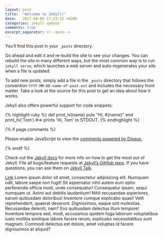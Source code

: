 ```yaml
---
layout: post
title:  "Welcome to Jekyll!"
date:   2017-08-06 17:23:32 +0200
categories: jekyll update
comments: true
excerpt_separator: <!--more-->
---
```

You’ll find this post in your `_posts` directory.
<!--more-->
Go ahead and edit it and re-build the site to see your changes. You can rebuild the site in many different ways, but the most common way is to run `jekyll serve`, which launches a web server and auto-regenerates your site when a file is updated.

To add new posts, simply add a file in the `_posts` directory that follows the convention `YYYY-MM-DD-name-of-post.ext` and includes the necessary front matter. Take a look at the source for this post to get an idea about how it works.

Jekyll also offers powerful support for code snippets:

{% highlight ruby %}
def print_hi(name)
  puts "Hi, #{name}"
end
print_hi('Tom')
#=> prints 'Hi, Tom' to STDOUT.
{% endhighlight %}

{% if page.comments %}
<div id="disqus_thread"></div>
<script>

/**
*  RECOMMENDED CONFIGURATION VARIABLES: EDIT AND UNCOMMENT THE SECTION BELOW TO INSERT DYNAMIC VALUES FROM YOUR PLATFORM OR CMS.
*  LEARN WHY DEFINING THESE VARIABLES IS IMPORTANT: https://disqus.com/admin/universalcode/#configuration-variables*/

var disqus_config = function () {
this.page.url = page.url;  // Replace PAGE_URL with your page's canonical URL variable
this.page.identifier = page.id; // Replace PAGE_IDENTIFIER with your page's unique identifier variable
};

(function() { // DON'T EDIT BELOW THIS LINE
var d = document, s = d.createElement('script');
s.src = 'https://https-aforslow-github-io.disqus.com/embed.js';
s.setAttribute('data-timestamp', +new Date());
(d.head || d.body).appendChild(s);
})();
</script>
<noscript>Please enable JavaScript to view the <a href="https://disqus.com/?ref_noscript">comments powered by Disqus.</a></noscript>

{% endif %}

Check out the [Jekyll docs][jekyll-docs] for more info on how to get the most out of Jekyll. File all bugs/feature requests at [Jekyll’s GitHub repo][jekyll-gh]. If you have questions, you can ask them on [Jekyll Talk][jekyll-talk].

[jekyll-docs]: https://jekyllrb.com/docs/home
[jekyll-gh]:   https://github.com/jekyll/jekyll
[jekyll-talk]: https://talk.jekyllrb.com/


  <script id="dsq-count-scr" src="//https-aforslow-github-io.disqus.com/count.js" async></script>
  <p>
    <a href="a#disqus_thread">Link</a>
    <span>Lorem ipsum dolor sit amet, consectetur adipisicing elit. Numquam odit, labore saepe non fugit! Sit aspernatur nihil autem eum optio perferendis officia modi, unde consequatur! Consequatur ipsam, sequi numquam ut.</span>
    <span>Animi aut debitis laudantium! Nihil recusandae asperiores, earum quibusdam doloribus! Inventore cumque explicabo quasi! Velit reprehenderit, quaerat deserunt. Dignissimos, eaque sint molestias. Recusandae deleniti, nam? Eos quibusdam delectus illum tempore!</span>
    <span>Inventore tempora sed, modi, accusamus quidem fuga laborum voluptatibus iusto mollitia similique labore facere rerum, explicabo necessitatibus sunt magnam. Commodi delectus est dolore, amet voluptas id facere dignissimos at aliquid?</span>
  </p>
